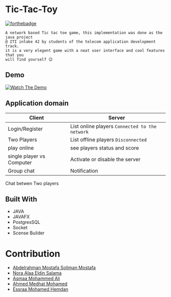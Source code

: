 # Tic-Tac-Toy <br>
[![forthebadge](https://forthebadge.com/images/badges/made-with-java.svg)](https://forthebadge.com)

```
A network based Tic tac toe game, this implementation was done as the java project
@ ITI intake 42 by students of the telecom application development track.
it is a very elegent game with a neat user interface and cool features that you
will find yourself 😉
```


Demo
-
[![Watch The Demo](https://i.imgur.com/vKb2F1B.png)]()


## Application domain

Client                        | Server
---                           | ---
Login/Register                | List online players `Connected to the network`
Two Players                   | List offline players `Disconnected`
play online                   | see players status and score
single player vs Computer     | Activate or disable the server
Group chat                    | Notification
Chat betwen Two players 
 ## Built With

* JAVA
* JAVAFX
* PostgresSQL
* Socket
* Scense Builder



# Contribution

* [Abdelrahman Mostafa Soliman Mostafa](https://github.com/EngAbdelrahmanMostafa)
* [Nora Alaa Eldin Salama](https://github.com/nora-alaa)
* [Asmaa Mohammed Ali](https://github.com/AsmaaMohamedAli)
* [Ahmed Medhat Mohamed ](https://github.com/aMedhatR) 
* [Essraa Mohamed Hemdan ](https://github.com/essraahemdan) 


